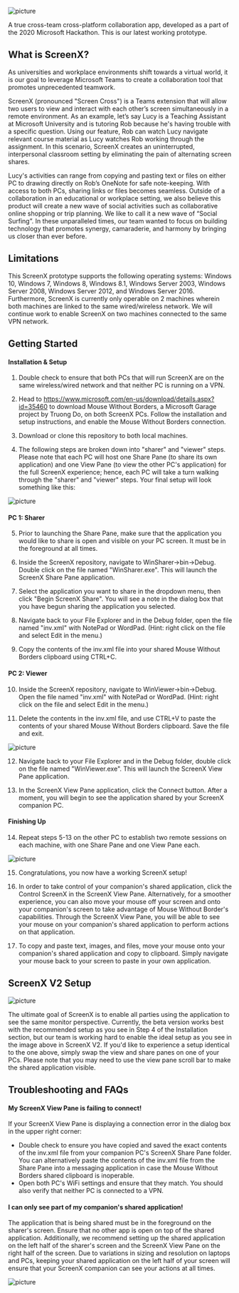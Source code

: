 ![picture](img/ScreenX_Logo2.png)

A true cross-team cross-platform collaboration app, developed as a part of the 2020 Microsoft Hackathon. This is our latest working prototype.

## What is ScreenX?

As universities and workplace environments shift towards a virtual world, it is our goal to leverage Microsoft Teams to create a collaboration tool that promotes unprecedented teamwork. 

 

ScreenX (pronounced "Screen Cross") is a Teams extension that will allow two users to view and interact with each other’s screen simultaneously in a remote environment. As an example, let’s say Lucy is a Teaching Assistant at Microsoft University and is tutoring Rob because he's having trouble with a specific question. Using our feature, Rob can watch Lucy navigate relevant course material as Lucy watches Rob working through the assignment. In this scenario, ScreenX creates an uninterrupted, interpersonal classroom setting by eliminating the pain of alternating screen shares. 

 

Lucy's activities can range from copying and pasting text or files on either PC to drawing directly on Rob’s OneNote for safe note-keeping. With access to both PCs, sharing links or files becomes seamless. Outside of a collaboration in an educational or workplace setting, we also believe this product will create a new wave of social activities such as collaborative online shopping or trip planning. We like to call it a new wave of “Social Surfing”. In these unparalleled times, our team wanted to focus on building technology that promotes synergy, camaraderie, and harmony by bringing us closer than ever before. 

## Limitations

This ScreenX prototype supports the following operating systems: Windows 10, Windows 7, Windows 8, Windows 8.1, Windows Server 2003, Windows Server 2008, Windows Server 2012, and Windows Server 2016. Furthermore, ScreenX is currently only operable on 2 machines wherein both machines are linked to the same wired/wireless network. We will continue work to enable ScreenX on two machines connected to the same VPN network.


## Getting Started
#### Installation & Setup

1. Double check to ensure that both PCs that will run ScreenX are on the same wireless/wired network and that neither PC is running on a VPN.

2. Head to https://www.microsoft.com/en-us/download/details.aspx?id=35460 to download Mouse Without Borders, a Microsoft Garage project by Truong Do, on both ScreenX PCs. Follow the installation and setup instructions, and enable the Mouse Without Borders connection.

3. Download or clone this repository to both local machines.

4. The following steps are broken down into "sharer" and "viewer" steps. Please note that each PC will host one Share Pane (to share its own application) and one View Pane (to view the other PC's application) for the full ScreenX experience; hence, each PC will take a turn walking through the "sharer" and "viewer" steps. Your final setup will look something like this: 

![picture](img/finalSetupGraphic.PNG)

#### PC 1: Sharer
5. Prior to launching the Share Pane, make sure that the application you would like to share is open and visible on your PC screen. It must be in the foreground at all times.

6. Inside the ScreenX repository, navigate to WinSharer->bin->Debug. Double click on the file named "WinSharer.exe". This will launch the ScreenX Share Pane application.

7. Select the application you want to share in the dropdown menu, then click "Begin ScreenX Share". You will see a note in the dialog box that you have begun sharing the application you selected.

8. Navigate back to your File Explorer and in the Debug folder, open the file named "inv.xml" with NotePad or WordPad. (Hint: right click on the file and select Edit in the menu.)

9. Copy the contents of the inv.xml file into your shared Mouse Without Borders clipboard using CTRL+C.

#### PC 2: Viewer
10. Inside the ScreenX repository, navigate to WinViewer->bin->Debug. Open the file named "inv.xml" with NotePad or WordPad. (Hint: right click on the file and select Edit in the menu.)

11. Delete the contents in the inv.xml file, and use CTRL+V to paste the contents of your shared Mouse Without Borders clipboard. Save the file and exit.

![picture](img/invFileDiagram.PNG)

12. Navigate back to your File Explorer and in the Debug folder, double click on the file named "WinViewer.exe". This will launch the ScreenX View Pane application.

13. In the ScreenX View Pane application, click the Connect button. After a moment, you will begin to see the application shared by your ScreenX companion PC.

#### Finishing Up
14. Repeat steps 5-13 on the other PC to establish two remote sessions on each machine, with one Share Pane and one View Pane each. 

![picture](img/invFile2.png)

15. Congratulations, you now have a working ScreenX setup!

16. In order to take control of your companion's shared application, click the Control ScreenX in the ScreenX View Pane. Alternatively, for a smoother experience, you can also move your mouse off your screen and onto your companion's screen to take advantage of Mouse Without Border's capabilities. Through the ScreenX View Pane, you will be able to see your mouse on your companion's shared application to perform actions on that application.

17. To copy and paste text, images, and files, move your mouse onto your companion's shared application and copy to clipboard. Simply navigate your mouse back to your screen to paste in your own application.

## ScreenX V2 Setup

![picture](img/idealSetupGraphic.png)

The ultimate goal of ScreenX is to enable all parties using the application to see the same monitor perspective. Currently, the beta version works best with the recommended setup as you see in Step 4 of the Installation section, but our team is working hard to enable the ideal setup as you see in the image above in ScreenX V2. If you'd like to experience a setup identical to the one above, simply swap the view and share panes on one of your PCs. Please note that you may need to use the view pane scroll bar to make the shared application visible. 

## Troubleshooting and FAQs
#### My ScreenX View Pane is failing to connect!
If your ScreenX View Pane is displaying a connection error in the dialog box in the upper right corner:
- Double check to ensure you have copied and saved the exact contents of the inv.xml file from your companion PC's ScreenX Share Pane folder. You can alternatively paste the contents of the inv.xml file from the Share Pane into a messaging application in case the Mouse Without Borders shared clipboard is inoperable.
- Open both PC's WiFi settings and ensure that they match. You should also verify that neither PC is connected to a VPN.

#### I can only see part of my companion's shared application!
The application that is being shared must be in the foreground on the sharer's screen. Ensure that no other app is open on top of the shared application. Additionally, we recommend setting up the shared application on the left half of the sharer's screen and the ScreenX View Pane on the right half of the screen. Due to variations in sizing and resolution on laptops and PCs, keeping your shared application on the left half of your screen will ensure that your ScreenX companion can see your actions at all times.

![picture](img/recommended_setup.png)

